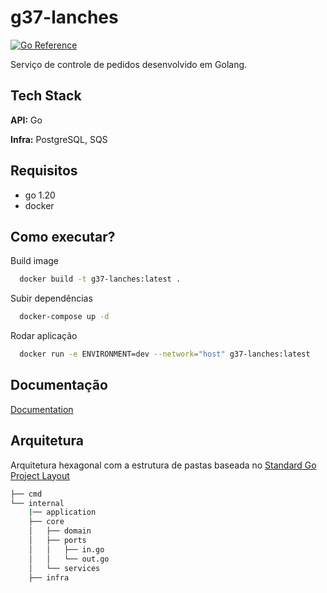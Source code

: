 # g37-lanches

[![Go Reference](https://pkg.go.dev/badge/golang.org/x/example.svg)](https://pkg.go.dev/golang.org/x/example)

Serviço de controle de pedidos desenvolvido em Golang.




## Tech Stack

**API:** Go

**Infra:** PostgreSQL, SQS


## Requisitos

- go 1.20
- docker

## Como executar?

Build image

```bash
  docker build -t g37-lanches:latest .
```

Subir dependências
```bash
  docker-compose up -d
```

Rodar aplicação
```bash
  docker run -e ENVIRONMENT=dev --network="host" g37-lanches:latest
```
## Documentação
[Documentation](https://github.com/IgorRamosBR/g37-techchallenge/tree/master/api)


## Arquitetura
Arquitetura hexagonal com a estrutura de pastas baseada no [Standard Go Project Layout](https://github.com/golang-standards/project-layout#go-directories) 

```bash
├── cmd
└── internal
    |── application
    ├── core
    │   ├── domain
    │   ├── ports
    │   │   ├── in.go
    │   │   └── out.go
    │   └── services
    ├── infra
```